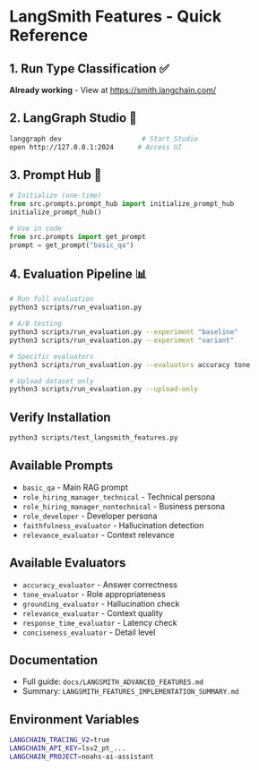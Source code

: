 # LangSmith Features - Quick Reference

## 1. Run Type Classification ✅
**Already working** - View at https://smith.langchain.com/

## 2. LangGraph Studio 🎨
```bash
langgraph dev                    # Start Studio
open http://127.0.0.1:2024      # Access UI
```

## 3. Prompt Hub 📝
```python
# Initialize (one-time)
from src.prompts.prompt_hub import initialize_prompt_hub
initialize_prompt_hub()

# Use in code
from src.prompts import get_prompt
prompt = get_prompt("basic_qa")
```

## 4. Evaluation Pipeline 📊
```bash
# Run full evaluation
python3 scripts/run_evaluation.py

# A/B testing
python3 scripts/run_evaluation.py --experiment "baseline"
python3 scripts/run_evaluation.py --experiment "variant"

# Specific evaluators
python3 scripts/run_evaluation.py --evaluators accuracy tone

# Upload dataset only
python3 scripts/run_evaluation.py --upload-only
```

## Verify Installation
```bash
python3 scripts/test_langsmith_features.py
```

## Available Prompts
- `basic_qa` - Main RAG prompt
- `role_hiring_manager_technical` - Technical persona
- `role_hiring_manager_nontechnical` - Business persona
- `role_developer` - Developer persona
- `faithfulness_evaluator` - Hallucination detection
- `relevance_evaluator` - Context relevance

## Available Evaluators
- `accuracy_evaluator` - Answer correctness
- `tone_evaluator` - Role appropriateness
- `grounding_evaluator` - Hallucination check
- `relevance_evaluator` - Context quality
- `response_time_evaluator` - Latency check
- `conciseness_evaluator` - Detail level

## Documentation
- Full guide: `docs/LANGSMITH_ADVANCED_FEATURES.md`
- Summary: `LANGSMITH_FEATURES_IMPLEMENTATION_SUMMARY.md`

## Environment Variables
```bash
LANGCHAIN_TRACING_V2=true
LANGCHAIN_API_KEY=lsv2_pt_...
LANGCHAIN_PROJECT=noahs-ai-assistant
```

